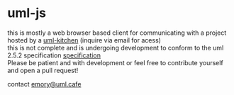 # uml-js

this is mostly a web browser based client for communicating with a project hosted by a [uml-kitchen](https://github.com/nemears/uml-kitchen) (inquire via email for acess)  
this is not complete and is undergoing development to conform to the uml 2.5.2 specification [specification](https://www.omg.org/spec/UML/2.5.1/PDF)  
Please be patient and with development or feel free to contribute yourself and open a pull request!

contact emory@uml.cafe